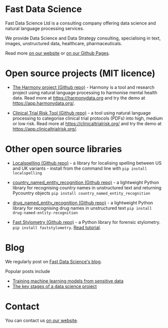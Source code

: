 # Fast Data Science

Fast Data Science Ltd is a consulting company offering data science and natural language processing services.

We provide Data Science and Data Strategy consulting, specialising in text, images, unstructured data, healthcare, pharmaceuticals.

Read more [on our website](https://fastdatascience.com/) or [on our Github Pages](https://fastdatascience.github.io/).

# Open source projects (MIT licence)

* [The Harmony project (Github repo)](https://github.com/harmonydata/harmony) - Harmony is a tool and research project using natural language processing to harmonise mental health data. Read more at https://harmonydata.org and try the demo at https://app.harmonydata.org/.

* [Clinical Trial Risk Tool (Github repo)](https://github.com/fastdatascience/clinical_trial_risk) - a tool using natural language processing to categorise clinical trial protocols (PDFs) into high, medium or low risk. Read more at https://clinicaltrialrisk.org/ and try the demo at https://app.clinicaltrialrisk.org/.

# Other open source libraries

* [Localspelling (Github repo)](https://github.com/fastdatascience/localspelling) - a library for localising spelling between US and UK variants - install from the command line with `pip install localspelling`

* [country_named_entity_recognition (Github repo)](https://github.com/fastdatascience/country_named_entity_recognition) - a lightweight Python library for recognising country names in unstructured text and returning Pycountry objects `pip install country_named_entity_recognition`

* [drug_named_entity_recognition (Github repo)](https://github.com/fastdatascience/drug_named_entity_recognition) - a lightweight Python library for recognising drug names in unstructured text `pip install drug-named-entity-recognition`

* [Fast Stylometry (Github repo)](https://github.com/fastdatascience/faststylometry) - a Python library for forensic stylometry.  `pip install faststylometry`. [Read tutorial](https://freelancedatascientist.net/fast-stylometry-tutorial/).

# Blog

We regularly post on [Fast Data Science's blog](https://fastdatascience.com/blog/).

Popular posts include

* [Training machine learning models from sensitive data](https://fastdatascience.com/sensitive-data-machine-learning-model/)
* [The key stages of a data science project](https://fastdatascience.com/the-key-stages-of-a-data-science-project/)

# Contact

You can contact us [on our website](https://fastdatascience.com/contact-2/).
